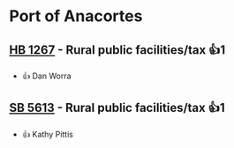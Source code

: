 # Port of Anacortes

## [HB 1267](/bill/2023-24/hb/1267/) - Rural public facilities/tax 👍1  
* 👍 Dan Worra

## [SB 5613](/bill/2023-24/sb/5613/) - Rural public facilities/tax 👍1  
* 👍 Kathy Pittis